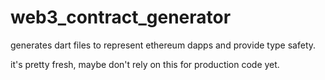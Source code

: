 # web3_contract_generator

generates dart files to represent ethereum dapps and provide type safety.

it's pretty fresh, maybe don't rely on this for production code yet.
